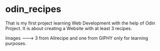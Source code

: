 # odin_recipes

That is my first project learning Web Development with the help of Odin Project. It is about creating a Website with at least 3 recipes.

Images ---> 3 from Allrecipe and one from GIPHY only for learning purposes.